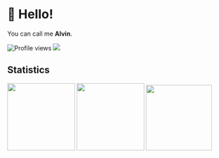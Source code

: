 # 👋 Hello!

You can call me **Alvin**. 

![Profile views](https://komarev.com/ghpvc/?username=theodorusclarence&color=gray)
![](https://hit.yhype.me/github/profile?user_id=55318172)


## Statistics

<div>
  <a href="https://github.com/alvinaprianto?tab=repositories&q=&type=&language=&sort=stargazers"><img height="154" src="https://github-readme-stats.vercel.app/api?username=alvinaprianto&show_icons=true&theme=react&count_private=true&hide=contribs" /></a>
  <img height="154" src="https://github-readme-stats.vercel.app/api/top-langs/?username=alvinaprianto&layout=compact&theme=react&hide=php&langs_count=6" />
  <a href="https://wakatime.com/@alvinaprianto"><img height="150" src="https://github-readme-stats.vercel.app/api/wakatime?username=alvinaprianto&layout=compact&theme=react&langs_count=6" /></a>
</div>
